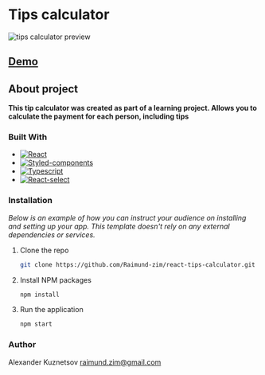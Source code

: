 # Tips calculator

<img src="https://i.ibb.co/QXX0dHZ/2022-08-01-231443177.png" alt="tips calculator preview">

## [Demo](https://raimund-zim.github.io/react-tips-calculator/)

## About project

**This tip calculator was created as part of a learning project. Allows you to calculate the payment for each person, including tips**

### Built With

- [![React][react.js]][react-url]
- [![Styled-components][styled.logo]][styled-url]
- [![Typescript][typescript.logo]][typescript-url]
- [![React-select][react-select.logo]][react-select-url]

### Installation

_Below is an example of how you can instruct your audience on installing and setting up your app. This template doesn't rely on any external dependencies or services._

1. Clone the repo
   ```sh
   git clone https://github.com/Raimund-zim/react-tips-calculator.git
   ```
2. Install NPM packages
   ```sh
   npm install
   ```
3. Run the application
   ```sh
   npm start
   ```

### Author

Alexander Kuznetsov raimund.zim@gmail.com

[react.js]: https://img.shields.io/badge/React-20232A?style=for-the-badge&logo=react&logoColor=61DAFB
[react-url]: https://reactjs.org/
[styled.logo]: https://img.shields.io/badge/-Styled%20Components%20%F0%9F%92%85%F0%9F%8F%BE-orange
[styled-url]: https://styled-components.com/
[react-select.logo]: https://img.shields.io/badge/-React%20select%20%F0%9F%93%9F-blue
[react-select-url]: https://react-select.com/
[typescript.logo]: https://img.shields.io/badge/TS-Typescript-blue
[typescript-url]: https://www.typescriptlang.org/
